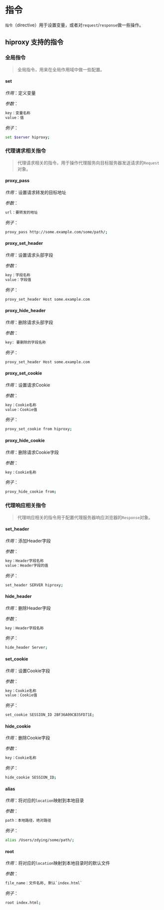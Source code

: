 # 指令 

`指令`（directive）用于设置变量，或者对`request`/`response`做一些操作。

## hiproxy 支持的指令 

### 全局指令 

> 全局指令，用来在全局作用域中做一些配置。

#### set 

_作用_：定义变量

_参数_：

```bash
key：变量名称
value：值
```

_例子_：

```bash
set $server hiproxy;
```

### 代理请求相关指令 

> 代理请求相关的指令，用于操作代理服务向目标服务器发送请求的`Request`对象。

#### proxy_pass 

_作用_：设置请求转发的目标地址

_参数_：

```bash
url：要转发的地址
```

_例子_：

```bash
proxy_pass http://some.example.com/some/path/;
```

#### proxy_set_header 

_作用_：设置请求头部字段

_参数_：

```bash
key：字段名称
value：字段值
```

_例子_：

```bash
proxy_set_header Host some.example.com
```

#### proxy_hide_header 

_作用_：删除请求头部字段

_参数_：

```bash
key: 要删除的字段名称
```

_例子_：

```bash
proxy_set_header Host some.example.com
```

#### proxy_set_cookie 

_作用_：设置请求Cookie

_参数_：

```bash
key：Cookie名称
value：Cookie值
```

_例子_：

```bash
proxy_set_cookie from hiproxy;
```

#### proxy_hide_cookie 

_作用_：删除请求Cookie字段

_参数_：

```bash
key：Cookie名称
```

_例子_：

```bash
proxy_hide_cookie from;
```

### 代理响应相关指令 

> 代理响应相关的指令用于配置代理服务器响应浏览器的`Response`对象。

#### set_header 

_作用_：添加Header字段

_参数_：

```bash
key：Header字段名称
value：Header字段的值
```

_例子_：

```bash
set_header SERVER hiproxy;
```

#### hide_header 

_作用_：删除Header字段

_参数_：

```bash
key：Header字段名称
```

_例子_：

```bash
hide_header Server;
```

#### set_cookie 

_作用_：设置Cookie字段

_参数_：

```bash
key：Cookie名称
value：Cookie值
```

_例子_：

```bash
set_cookie SESSION_ID 2BF36A09CB35FD71E;
```

#### hide_cookie 

_作用_：删除Cookie字段

_参数_：

```bash
key：Cookie名称
```

_例子_：

```bash
hide_cookie SESSION_ID;
```

#### alias 

_作用_：将对应的`location`映射到本地目录

_参数_：

```bash
path：本地路径，绝对路径
```

_例子_：

```bash
alias /Users/zdying/some/path/;
```

#### root 

_作用_：将对应的`location`映射到本地目录时的默认文件

_参数_：

```bash
file_name：文件名称, 默认`index.html`
```

_例子_：

```bash
root index.html;
```
